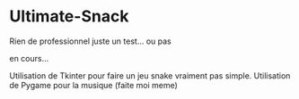 # Ultimate-Snack
Rien de professionnel juste un test... ou pas

en cours... 


Utilisation de Tkinter pour faire un jeu snake vraiment pas simple.
Utilisation de Pygame pour la musique (faite moi meme)
